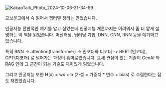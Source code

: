 ![KakaoTalk_Photo_2024-10-06-21-34-59](../../images/README/KakaoTalk_Photo_2024-10-06-21-34-59.jpeg)

교보문고에서 슥 읽어서 챕터별 정리는 안했습니다.

인공지능 전반적인 얘기를 알고 싶었는데 인공지능 개론까지는 어려워서 좀 더 얕게 설명하는 이 책을 읽었습니다. 머신러닝, 딥러닝 기법, DNN, CNN, RNN 등을 얘기하고 있습니다.

특히 RNN -> attention(transformer) -> 인코더와 디코더 -> BERT(인코더), GPT(디코더) 로 넘어가는 과정이 흥미로웠습니다. 요새 관심이 있는 기술이 GenAI 와 RAG 인데 그 근간이 되는 기술도 재미있게 읽었습니다. 

그리고 인공지능 또한 H(x) = wx + b (가설 = 가중치 * 변수 + bias) 로 수렴한다는 점도 재밌었습니다.